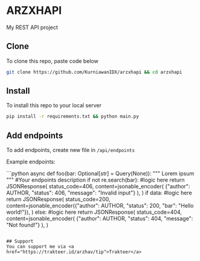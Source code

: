 # ARZXHAPI
My REST API project

## Clone
To clone this repo, paste code below
```sh
git clone https://github.com/KurniawanIDX/arzxhapi && cd arzxhapi
```

## Install
To install this repo to your local server
```sh
pip install -r requirements.txt && python main.py
```

## Add endpoints
To add endpoints, create new file in <code>/api/endpoints</code>
<p>Example endpoints:</p>
```python
async def foo(bar: Optional[str] = Query(None)):
    """
    Lorem ipsum
    """ #Your endpoints description
    if not re.search(bar): #logic here
        return JSONResponse(
            status_code=406,
            content=jsonable_encoder(
                {"author": AUTHOR, "status": 406, "message": "Invalid input"} 
            ),
        )
    if data: #logic here
        return JSONResponse(
            status_code=200,
            content=jsonable_encoder({"author": AUTHOR, "status": 200, "bar": "Hello world!"}),
        )
    else: #logic here
        return JSONResponse(
            status_code=404,
            content=jsonable_encoder(
                {"author": AUTHOR, "status": 404, "message": "Not found!"}
            ),
        )

```

## Support
You can support me via <a href="https://trakteer.id/arzhav/tip">Trakteer</a>

